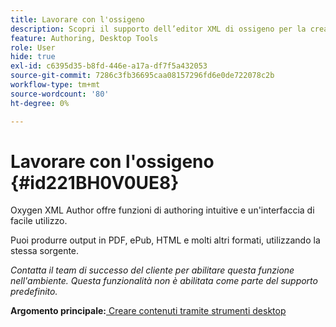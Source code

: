 ```yaml
---
title: Lavorare con l'ossigeno
description: Scopri il supporto dell’editor XML di ossigeno per la creazione e la pubblicazione di contenuti in AEM Guides.
feature: Authoring, Desktop Tools
role: User
hide: true
exl-id: c6395d35-b8fd-446e-a17a-df7f5a432053
source-git-commit: 7286c3fb36695caa08157296fd6e0de722078c2b
workflow-type: tm+mt
source-wordcount: '80'
ht-degree: 0%

---
```


# Lavorare con l&#39;ossigeno {#id221BH0V0UE8}

Oxygen XML Author offre funzioni di authoring intuitive e un&#39;interfaccia di facile utilizzo.

Puoi produrre output in PDF, ePub, HTML e molti altri formati, utilizzando la stessa sorgente.

*Contatta il team di successo del cliente per abilitare questa funzione nell&#39;ambiente. Questa funzionalità non è abilitata come parte del supporto predefinito.*

**Argomento principale:**&#x200B;[ Creare contenuti tramite strumenti desktop](author-desktop-tools.md)
